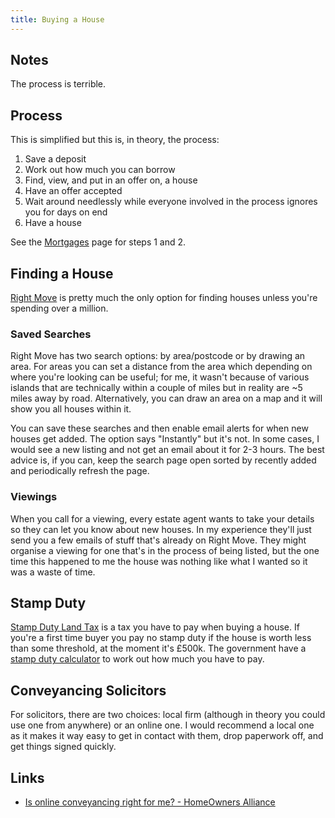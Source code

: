 ```yaml
---
title: Buying a House
---
```


## Notes

The process is terrible.

## Process

This is simplified but this is, in theory, the process:

1. Save a deposit
2. Work out how much you can borrow
3. Find, view, and put in an offer on, a house
4. Have an offer accepted
5. Wait around needlessly while everyone involved in the process ignores you for days on end
6. Have a house

See the [Mortgages](/finance/mortgages/) page for steps 1 and 2.

## Finding a House

[Right Move](https://rightmove.co.uk) is pretty much the only option for finding houses unless you're spending over a million.

### Saved Searches

Right Move has two search options: by area/postcode or by drawing an area. For areas you can set a distance from the area which depending on where you're looking can be useful; for me, it wasn't because of various islands that are technically within a couple of miles but in reality are ~5 miles away by road. Alternatively, you can draw an area on a map and it will show you all houses within it.

You can save these searches and then enable email alerts for when new houses get added. The option says "Instantly" but it's not. In some cases, I would see a new listing and not get an email about it for 2-3 hours. The best advice is, if you can, keep the search page open sorted by recently added and periodically refresh the page.

### Viewings

When you call for a viewing, every estate agent wants to take your details so they can let you know about new houses. In my experience they'll just send you a few emails of stuff that's already on Right Move. They might organise a viewing for one that's in the process of being listed, but the one time this happened to me the house was nothing like what I wanted so it was a waste of time.

## Stamp Duty

[Stamp Duty Land Tax](https://www.gov.uk/stamp-duty-land-tax) is a tax you have to pay when buying a house. If you're a first time buyer you pay no stamp duty if the house is worth less than some threshold, at the moment it's £500k. The government have a [stamp duty calculator](https://www.tax.service.gov.uk/calculate-stamp-duty-land-tax/#/intro) to work out how much you have to pay.

## Conveyancing Solicitors

For solicitors, there are two choices: local firm (although in theory you could use one from anywhere) or an online one. I would recommend a local one as it makes it way easy to get in contact with them, drop paperwork off, and get things signed quickly.

## Links

- [Is online conveyancing right for me? - HomeOwners Alliance](https://hoa.org.uk/advice/guides-for-homeowners/i-am-buying/should-i-do-my-conveyancing-online/)